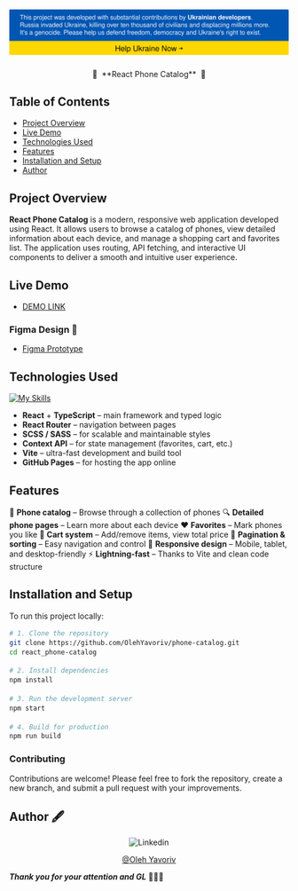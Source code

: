 # [![Stand With Ukraine](https://raw.githubusercontent.com/vshymanskyy/StandWithUkraine/main/banner-direct.svg)](https://savelife.in.ua/en/)

<div align="center">
📱 &nbsp;**React Phone Catalog**&nbsp; 📱
</div>

## Table of Contents

- [Project Overview](#project-overview)
- [Live Demo](#live-demo)
- [Technologies Used](#technologies-used)
- [Features](#features)
- [Installation and Setup](#installation-and-setup)
- [Author](#author)

## Project Overview

**React Phone Catalog** is a modern, responsive web application developed using React. It allows users to browse a catalog of phones, view detailed information about each device, and manage a shopping cart and favorites list. The application uses routing, API fetching, and interactive UI components to deliver a smooth and intuitive user experience.

## Live Demo

- [DEMO LINK](https://olehyavoriv.github.io/phone-catalog/#/)

### Figma Design 🎨

- [Figma Prototype](https://www.figma.com/design/FRxncC4lfyhs6og1L6FGEU/Phone-catalog--V2--Rounded-Style-2?node-id=15875-36589&t=JuiQc1eodc8Owbai-0)

## Technologies Used

[![My Skills](https://skillicons.dev/icons?i=react,ts,js,html,css,sass,vite,vscode,github)](https://skillicons.dev)

- **React** + **TypeScript** – main framework and typed logic
- **React Router** – navigation between pages
- **SCSS / SASS** – for scalable and maintainable styles
- **Context API** – for state management (favorites, cart, etc.)
- **Vite** – ultra-fast development and build tool
- **GitHub Pages** – for hosting the app online

## Features

📱 **Phone catalog** – Browse through a collection of phones
🔍 **Detailed phone pages** – Learn more about each device
❤️ **Favorites** – Mark phones you like
🛒 **Cart system** – Add/remove items, view total price
🔄 **Pagination & sorting** – Easy navigation and control
🎯 **Responsive design** – Mobile, tablet, and desktop-friendly
⚡ **Lightning-fast** – Thanks to Vite and clean code structure

## Installation and Setup

To run this project locally:

```bash
# 1. Clone the repository
git clone https://github.com/OlehYavoriv/phone-catalog.git
cd react_phone-catalog

# 2. Install dependencies
npm install

# 3. Run the development server
npm start

# 4. Build for production
npm run build
```

### Contributing

Contributions are welcome! Please feel free to fork the repository, create a new branch, and submit a pull request with your improvements.

## <h2 id="author">Author 🖋</h2>

<div align="center">
<img width="100" alt='Linkedin' src="https://user-images.githubusercontent.com/74038190/235294012-0a55e343-37ad-4b0f-924f-c8431d9d2483.gif">

[@Oleh Yavoriv](https://www.linkedin.com/in/oleh-yavoriv/)

</div>

**_Thank you for your attention and GL_** 🥰🥰🥰
